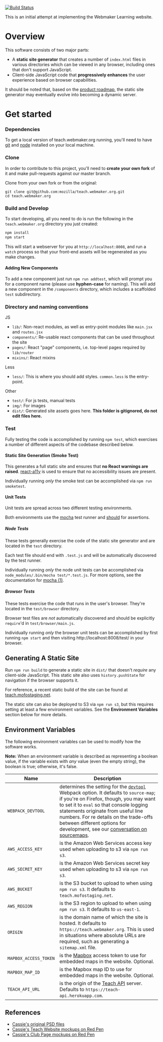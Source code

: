 [![Build Status](https://travis-ci.org/mozilla/teach.webmaker.org.svg)](https://travis-ci.org/mozilla/teach.webmaker.org)

This is an initial attempt at implementing the Webmaker Learning
website.

# Overview

This software consists of two major parts:

* A **static site generator** that creates a number of
  `index.html` files in various directories which can be viewed
  in any browser, including ones that don't support JavaScript.
* Client-side JavaScript code that **progressively enhances**
  the user experience based on browser capabilities.

It should be noted that, based on the
[product roadmap][roadmap], the static site generator
may eventually evolve into becoming a dynamic server.

# Get started

### Dependencies

To get a local version of teach.webmaker.org running, you'll need to have [git](http://git-scm.com/) and [node](http://nodejs.org/) installed on your local machine.

### Clone

In order to contribute to this project, you'll need to **create your own fork** of it and make pull-requests against our master branch.

Clone from your own fork or from the original:

```
git clone git@github.com:mozilla/teach.webmaker.org.git
cd teach.webmaker.org
```

### Build and Develop

To start developing, all you need to do is run the following in the `teach.webmaker.org` directory you just created:

```bash
npm install
npm start
```

This will start a webserver for you at `http://localhost:8008`, and run a `watch` process so that your front-end assets will be regenerated as you make changes.

#### Adding New Components

To add a new component just run `npm run addtest`, which will prompt you for a component name (please use **hyphen-case** for naming). This will add a new component in the `/components` directory, which includes a scaffolded `test` subdirectory.

### Directory and naming conventions

JS
* `lib/`: Non-react modules, as well as entry-point modules like `main.jsx` and `routes.jsx`
* `components/`: Re-usable react components that can be used throughout the site
* `pages/`: React "page" components, i.e. top-level pages required by `lib/router`
* `mixins/`: React mixins

Less
* `less/`: This is where you should add styles. `common.less` is the entry-point.

Other
* `test/`: For js tests, manual tests
* `img/`: For images
* `dist/`: Generated site assets goes here. **This folder is gitignored, do not edit files here.**

### Test

Fully testing the code is accomplished by running `npm test`,
which exercises a number of different aspects of the
codebase described below.

#### Static Site Generation (Smoke Test)

This generates a full static site and
ensures that **no React warnings are raised**.
[react-a11y][] is used to ensure that no accessibility
issues are present.

Individually running *only* the smoke test can be accomplished
via `npm run smoketest`.

#### Unit Tests

Unit tests are spread across two different testing
environments.

Both environments use the [mocha][] test runner and [should][]
for assertions.

##### Node Tests

These tests generally exercise the code of the static site generator
and are located in the `test` directory.

Each test file should end with `.test.js` and will be automatically
discovered by the test runner.

Individually running *only* the node unit tests can be accomplished
via `node_modules/.bin/mocha test/*.test.js`. For more options,
see the documentation for [mocha (1)][].

##### Browser Tests

These tests exercise the code that runs in the user's browser. They're
located in the `test/browser` directory.

Browser test files are *not* automatically discovered and should
be explicitly `require`'d in `test/browser/main.js`.

Individually running *only* the browser unit tests can be accomplished
by first running `npm start` and then visiting http://localhost:8008/test/
in your browser.

## Generating A Static Site

Run `npm run build` to generate a static site in `dist/` that
doesn't *require* any client-side JavaScript. This static
site also uses `history.pushState` for navigation if the browser
supports it.

For reference, a recent static build of the site can be found at
[teach.mofostaging.net][].

The static site can also be deployed to S3 via `npm run s3`, but
this requires setting at least a few environment variables. See
the **Environment Variables** section below for more details.

## Environment Variables

The following environment variables can be used to modify how the
software works.

**Note:** When an environment variable is described as representing a
boolean value, if the variable exists with *any* value (even the empty
string), the boolean is true; otherwise, it's false.

   Name | Description
------------------|---------------------------------------------
`WEBPACK_DEVTOOL` | determines the setting for the [`devtool`][] Webpack option. It defaults to `source-map`; if you're on Firefox, though, you may want to set it to `eval` so that console logging statements originate from useful line numbers. For re details on the trade-offs between different options for development, see our [conversation on sourcemaps][sourcemaps-wtf].
`AWS_ACCESS_KEY` | is the Amazon Web Services access key used when uploading to s3 via `npm run s3`.
`AWS_SECRET_KEY` | is the Amazon Web Services secret key used when uploading to s3 via `npm run s3`.
`AWS_BUCKET` | is the S3 bucket to upload to when using `npm run s3`. It defaults to `teach.mofostaging.net`.
`AWS_REGION` | is the S3 region to upload to when using `npm run s3`. It defaults to `us-east-1`.
`ORIGIN` | is the domain name of which the site is hosted. It defaults to `https://teach.webmaker.org`. This is used in situations where absolute URLs are required, such as generating a `sitemap.xml` file.
`MAPBOX_ACCESS_TOKEN` | is the [Mapbox][] access token to use for embedded maps in the website. Optional.
`MAPBOX_MAP_ID` | is the Mapbox map ID to use for embedded maps in the website. Optional.
`TEACH_API_URL` | is the origin of the [Teach API][] server. Defaults to `https://teach-api.herokuapp.com`.

## References

* [Cassie's original PSD files][psd]
* [Cassie's Teach Website mockups on Red Pen][redpen_teach]
* [Cassie's Club Page mockups on Red Pen][redpen_club]

<!-- links -->

  [psd]: https://www.dropbox.com/sh/2kbwq2cl9x6q0r8/AAA2Io_uv8sW0MVqyZr4H8Tca?dl=0#/
  [redpen_teach]: https://redpen.io/p/tv97d65122e4dcb2ab
  [redpen_club]: https://redpen.io/p/jza7e4f541a24313ff
  [`devtool`]: http://webpack.github.io/docs/configuration.html#devtool
  [sourcemaps-wtf]: https://github.com/mozilla/teach.webmaker.org/pull/147#discussion-diff-25879885
  [react-a11y]: https://github.com/rackt/react-a11y#readme
  [roadmap]: https://wiki.mozilla.org/Learning/Networks/Product-Roadmap
  [mocha]: http://mochajs.org/
  [mocha (1)]: http://mochajs.org/#usage
  [should]: https://www.npmjs.com/package/should
  [teach.mofostaging.net]: http://teach.mofostaging.net/
  [Mapbox]: http://mapbox.com/
  [Teach API]: https://github.com/mozilla/teach-api
